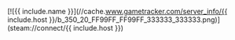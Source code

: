 [![{{ include.name }}](//cache.www.gametracker.com/server_info/{{ include.host }}/b_350_20_FF99FF_FF99FF_333333_333333.png)](steam://connect/{{ include.host }})
